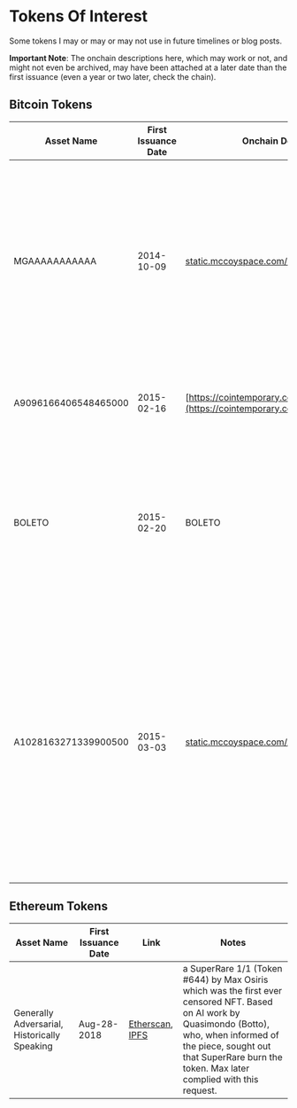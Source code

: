 # Tokens Of Interest

Some tokens I may or may or may not use in future timelines or blog posts.

**Important Note**: The onchain descriptions here, which may work or not, and might not even be archived, may have been attached at a later date than the first issuance (even a year or two later, check the chain).

## Bitcoin Tokens

| Asset Name | First Issuance Date | Onchain Description | Notes |
|------------|---------------------|---------------------|-------|
| MGAAAAAAAAAAA | 2014-10-09 | [static.mccoyspace.com/mgaaaaaaaaaaa.json](static.mccoyspace.com/mgaaaaaaaaaaa.json) | 1st Monegraph on Bitcoin, says 1/3 in metadata but is a 1/1 atm. Still available for purchase in 2024. The most pristine Monegraph (never expired or reminted later) |
| A9096166406548465000 | 2015-02-16 | [https://cointemporary.com/artwork/a909616](https://cointemporary.com/artwork/a909616) | 50-supply original artwork. Looks like only 2/50 were ever sold. |
| BOLETO | 2015-02-20 | BOLETO | a 1/1 that has a QR code icon, that if you use your phone, takes you to Google with the result of Boleto; a Brazillian payment method |
| A1028163271339900500 | 2015-03-03 | [static.mccoyspace.com/A1028163271339.json](static.mccoyspace.com/A1028163271339.json) | 2nd Monegraph on Bitcoin, says 1/3 in metadata but is a divisible 1/1 atm. The JSON used to link to EVP: Amie by Brody Condon (which was reminted on Ethereum as an edition of 3), but now links to an artwork by Kevin McCoy |

## Ethereum Tokens

| Asset Name | First Issuance Date | Link | Notes |
|------------|---------------------|---------------------|-------|
| Generally Adversarial, Historically Speaking | Aug-28-2018 | [Etherscan](https://etherscan.io/tx/0xbdc0fc0a99bc9b0a8006e46aaf50f6fdee647f7d6fa5ef381fb564d3ff1180ea), [IPFS](https://ipfs.pixura.io/ipfs/QmZv9U95wbdAybRevcWrPYN1q4VuSTgAKguckh8TijqAcZ) | a SuperRare 1/1 (Token #644) by Max Osiris which was the first ever censored NFT. Based on AI work by Quasimondo (Botto), who, when informed of the piece, sought out that SuperRare burn the token. Max later complied with this request. |
